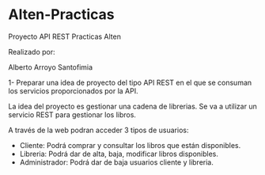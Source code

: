 # Alten-Practicas
Proyecto API REST Practicas Alten

Realizado por:

Alberto Arroyo Santofimia


1- Preparar una idea de proyecto del tipo API REST en el que se consuman los servicios proporcionados por la API.



La idea del proyecto es gestionar una cadena de librerias.
Se va a utilizar un servicio REST para gestionar los libros.

A través de la web podran acceder 3 tipos de usuarios:


- Cliente: Podrá comprar y consultar los libros que están disponibles.
- Libreria: Podrá dar de alta, baja, modificar libros disponibles.
- Administrador: Podrá dar de baja usuarios cliente y libreria.






